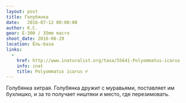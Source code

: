 ```yaml
---
layout: post
title: Голубянка
date:   2016-07-12 00:00:00
author: К.С.
gear: E-300 / 35mm macro
shoot_date: 2016-06-29
location: Ёль-база
links:
  -
    href: http://www.inaturalist.org/taxa/55641-Polyommatus-icarus
    info: inat
    title: Polyommatus icarus ♂
---
```


Голубянка хитрая. Голубянка дружит с муравьями, поставляет им бухлишко, и за то получает ништяки и место, где перезимовать.
